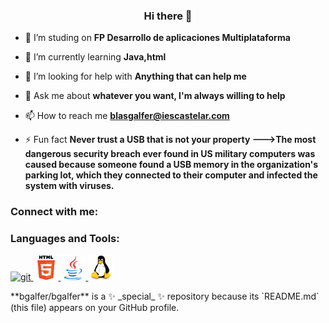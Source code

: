 <h3 align="center">Hi there 👋</h3>

- 🔭 I’m studing on **FP Desarrollo de aplicaciones Multiplataforma**

- 🌱 I’m currently learning **Java,html**

- 🤝 I’m looking for help with **Anything that can help me**

- 💬 Ask me about **whatever you want, I'm always willing to help**

- 📫 How to reach me **blasgalfer@iescastelar.com**

- ⚡ Fun fact **Never trust a USB that is not your property --->The most dangerous security breach ever found in US military computers was caused because someone found a USB memory in the organization's parking lot, which they connected to their computer and infected the system with viruses.**

<h3 align="left">Connect with me:</h3>
<p align="left">
</p>

<h3 align="left">Languages and Tools:</h3>
<p align="left"> <a href="https://git-scm.com/" target="_blank" rel="noreferrer"> <img src="https://www.vectorlogo.zone/logos/git-scm/git-scm-icon.svg" alt="git" width="40" height="40"/> </a> <a href="https://www.w3.org/html/" target="_blank" rel="noreferrer"> <img src="https://raw.githubusercontent.com/devicons/devicon/master/icons/html5/html5-original-wordmark.svg" alt="html5" width="40" height="40"/> </a> <a href="https://www.java.com" target="_blank" rel="noreferrer"> <img src="https://raw.githubusercontent.com/devicons/devicon/master/icons/java/java-original.svg" alt="java" width="40" height="40"/> </a> <a href="https://www.linux.org/" target="_blank" rel="noreferrer"> <img src="https://raw.githubusercontent.com/devicons/devicon/master/icons/linux/linux-original.svg" alt="linux" width="40" height="40"/> </a> </p>
**bgalfer/bgalfer** is a ✨ _special_ ✨ repository because its `README.md` (this file) appears on your GitHub profile.

